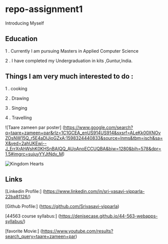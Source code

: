 # repo-assignment1
 Introducing Myself


## Education

1 . Currently I am pursuing Masters in Applied Computer Science 

2 . I have completed my Undergraduation in kits ,Guntur,India.

## Things I am very much interested to do :

1 . cooking

2 . Drawing

3 . Singing

4 . Travelling

![Taare zameen par poster] (https://www.google.com/search?q=taare+zameen+par&rlz=1C1GCEA_enUS914US914&sxsrf=ALeKk00XNOvZOsNW15Q_r5E4aDlJjoGZxA:1598324440833&source=lnms&tbm=isch&sa=X&ved=2ahUKEwi--J_ErrXrAhWshK0KHSnBAIQQ_AUoAnoECCUQBA&biw=1280&bih=578&dpr=1.5#imgrc=sujuyYYJtNdv_M)


![Kingdom Hearts](https://pbs.twimg.com/profile_images/1077182837315563520/G-q2xssU_400x400.jpg)


## Links
[Linkedin Profile:] (https://www.linkedin.com/in/sri-vasavi-vipparla-22ba81126/)

[Github Profile:] (https://github.com/Srivasavi-vipparla)

[44563 course syllabus:] (https://denisecase.github.io/44-563-webapps-syllabus/)

[favorite Movie:] (https://www.youtube.com/results?search_query=taare+zameen+par)
